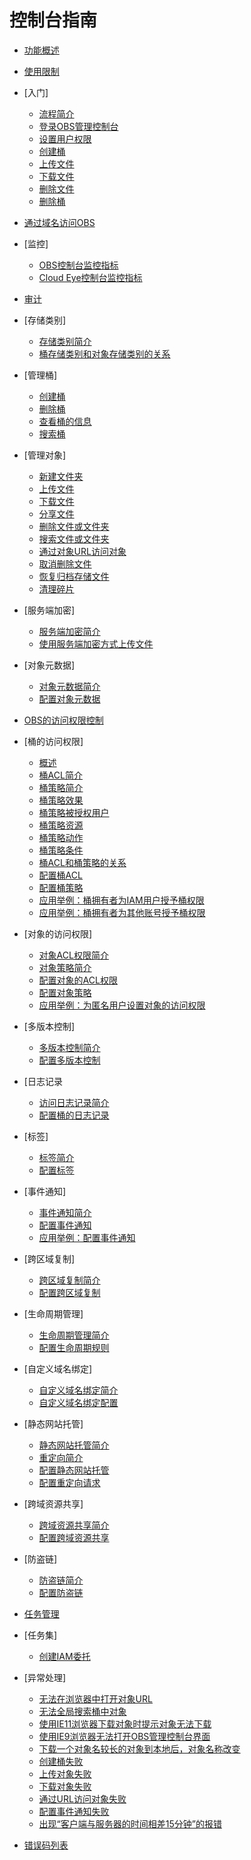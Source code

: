 # 控制台指南

-   [功能概述](功能概述.md)
-   [使用限制](使用限制.md)
-   [入门]
    -   [流程简介](流程简介.md)
    -   [登录OBS管理控制台](登录OBS管理控制台.md)
    -   [设置用户权限](设置用户权限.md)
    -   [创建桶](创建桶（入门操作）.md)
    -   [上传文件](上传文件（入门操作）.md)
    -   [下载文件](下载文件（入门操作）.md)
    -   [删除文件](删除文件.md)
    -   [删除桶](删除桶（入门操作）.md)

-   [通过域名访问OBS](通过域名访问OBS.md)
-   [监控]
    -   [OBS控制台监控指标](OBS控制台监控指标.md)
    -   [Cloud Eye控制台监控指标](Cloud-Eye控制台监控指标.md)

-   [审计](审计.md)
-   [存储类别]
    -   [存储类别简介](存储类别简介.md)
    -   [桶存储类别和对象存储类别的关系](桶存储类别和对象存储类别的关系.md)

-   [管理桶]
    -   [创建桶](创建桶.md)
    -   [删除桶](删除桶.md)
    -   [查看桶的信息](查看桶的信息.md)
    -   [搜索桶](搜索桶.md)

-   [管理对象]
    -   [新建文件夹](新建文件夹.md)
    -   [上传文件](上传文件.md)
    -   [下载文件](下载文件.md)
    -   [分享文件](分享文件.md)
    -   [删除文件或文件夹](删除文件或文件夹.md)
    -   [搜索文件或文件夹](搜索文件或文件夹.md)
    -   [通过对象URL访问对象](通过对象URL访问对象.md)
    -   [取消删除文件](取消删除文件.md)
    -   [恢复归档存储文件](恢复归档存储文件.md)
    -   [清理碎片](清理碎片.md)

-   [服务端加密]
    -   [服务端加密简介](服务端加密简介.md)
    -   [使用服务端加密方式上传文件](使用服务端加密方式上传文件.md)

-   [对象元数据]
    -   [对象元数据简介](对象元数据简介.md)
    -   [配置对象元数据](配置对象元数据.md)

-   [OBS的访问权限控制](OBS的访问权限控制.md)
-   [桶的访问权限]
    -   [概述](概述.md)
    -   [桶ACL简介](桶ACL简介.md)
    -   [桶策略简介](桶策略简介.md)
    -   [桶策略效果](桶策略效果.md)
    -   [桶策略被授权用户](桶策略被授权用户.md)
    -   [桶策略资源](桶策略资源.md)
    -   [桶策略动作](桶策略动作.md)
    -   [桶策略条件](桶策略条件.md)
    -   [桶ACL和桶策略的关系](桶ACL和桶策略的关系.md)
    -   [配置桶ACL](配置桶ACL.md)
    -   [配置桶策略](配置桶策略.md)
    -   [应用举例：桶拥有者为IAM用户授予桶权限](应用举例-桶拥有者为IAM用户授予桶权限.md)
    -   [应用举例：桶拥有者为其他账号授予桶权限](应用举例-桶拥有者为其他账号授予桶权限.md)

-   [对象的访问权限]
    -   [对象ACL权限简介](对象ACL权限简介.md)
    -   [对象策略简介](对象策略简介.md)
    -   [配置对象的ACL权限](配置对象的ACL权限.md)
    -   [配置对象策略](配置对象策略.md)
    -   [应用举例：为匿名用户设置对象的访问权限](应用举例-为匿名用户设置对象的访问权限.md)

-   [多版本控制]
    -   [多版本控制简介](多版本控制简介.md)
    -   [配置多版本控制](配置多版本控制.md)

-   [日志记录
    -   [访问日志记录简介](访问日志记录简介.md)
    -   [配置桶的日志记录](配置桶的日志记录.md)

-   [标签]
    -   [标签简介](标签简介.md)
    -   [配置标签](配置标签.md)

-   [事件通知]
    -   [事件通知简介](事件通知简介.md)
    -   [配置事件通知](配置事件通知.md)
    -   [应用举例：配置事件通知](应用举例-配置事件通知.md)

-   [跨区域复制]
    -   [跨区域复制简介](跨区域复制简介.md)
    -   [配置跨区域复制](配置跨区域复制.md)

-   [生命周期管理]
    -   [生命周期管理简介](生命周期管理简介.md)
    -   [配置生命周期规则](配置生命周期规则.md)

-   [自定义域名绑定]
    -   [自定义域名绑定简介](自定义域名绑定简介.md)
    -   [自定义域名绑定配置](自定义域名绑定配置.md)

-   [静态网站托管]
    -   [静态网站托管简介](静态网站托管简介.md)
    -   [重定向简介](重定向简介.md)
    -   [配置静态网站托管](配置静态网站托管.md)
    -   [配置重定向请求](配置重定向请求.md)

-   [跨域资源共享]
    -   [跨域资源共享简介](跨域资源共享简介.md)
    -   [配置跨域资源共享](配置跨域资源共享.md)

-   [防盗链]
    -   [防盗链简介](防盗链简介.md)
    -   [配置防盗链](配置防盗链.md)

-   [任务管理](任务管理.md)
-   [任务集]
    -   [创建IAM委托](创建IAM委托.md)

-   [异常处理]
    -   [无法在浏览器中打开对象URL](无法在浏览器中打开对象URL.md)
    -   [无法全局搜索桶中对象](无法全局搜索桶中对象.md)
    -   [使用IE11浏览器下载对象时提示对象无法下载](使用IE11浏览器下载对象时提示对象无法下载.md)
    -   [使用IE9浏览器无法打开OBS管理控制台界面](使用IE9浏览器无法打开OBS管理控制台界面.md)
    -   [下载一个对象名较长的对象到本地后，对象名称改变](下载一个对象名较长的对象到本地后-对象名称改变.md)
    -   [创建桶失败](创建桶失败.md)
    -   [上传对象失败](上传对象失败.md)
    -   [下载对象失败](下载对象失败.md)
    -   [通过URL访问对象失败](通过URL访问对象失败.md)
    -   [配置事件通知失败](配置事件通知失败.md)
    -   [出现“客户端与服务器的时间相差15分钟”的报错](出现-客户端与服务器的时间相差15分钟-的报错.md)

-   [错误码列表](错误码列表.md)

